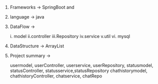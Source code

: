 1. Frameworks -> SpringBoot and
2. language -> java



3. DataFlow ->


      i. model 
      ii.controller
      iii.Repository
      iv.service
      v.util
      vi. mysql

4. DataStructure -> ArrayList
5. Project summary ->

    usermodel, userController, userservice, userRepository,
    statusmodel, statusController, statusservice,statusRepository
    chathistorymodel, chathistoryController, chatservice, chatRepo